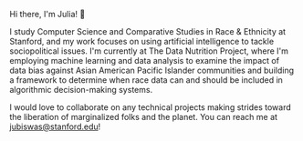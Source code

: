 Hi there, I'm Julia! 👋 

I study Computer Science and Comparative Studies in Race & Ethnicity at Stanford, and my work focuses on using artificial intelligence to tackle sociopolitical issues. I'm currently at The Data Nutrition Project, where I'm employing machine learning and data analysis to examine the impact of data bias against Asian American Pacific Islander communities and building a framework to determine when race data can and should be included in algorithmic decision-making systems. 

I would love to collaborate on any technical projects making strides toward the liberation of marginalized folks and the planet. You can reach me at jubiswas@stanford.edu!

